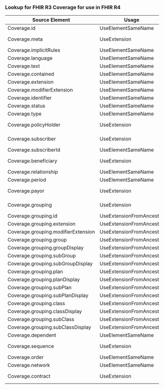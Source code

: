 ### Lookup for FHIR R3 Coverage for use in FHIR R4

| Source Element | Usage | Target |
| -------------- | ----- | ------ |
| Coverage.id | UseElementSameName | Coverage.id |
| Coverage.meta | UseExtension | http://hl7.org/fhir/3.0/StructureDefinition/extension-Coverage.meta |
| Coverage.implicitRules | UseElementSameName | Coverage.implicitRules |
| Coverage.language | UseElementSameName | Coverage.language |
| Coverage.text | UseElementSameName | Coverage.text |
| Coverage.contained | UseElementSameName | Coverage.contained |
| Coverage.extension | UseElementSameName | Coverage.extension |
| Coverage.modifierExtension | UseElementSameName | Coverage.modifierExtension |
| Coverage.identifier | UseElementSameName | Coverage.identifier |
| Coverage.status | UseElementSameName | Coverage.status |
| Coverage.type | UseElementSameName | Coverage.type |
| Coverage.policyHolder | UseExtension | http://hl7.org/fhir/3.0/StructureDefinition/extension-Coverage.policyHolder |
| Coverage.subscriber | UseExtension | http://hl7.org/fhir/3.0/StructureDefinition/extension-Coverage.subscriber |
| Coverage.subscriberId | UseElementSameName | Coverage.subscriberId |
| Coverage.beneficiary | UseExtension | http://hl7.org/fhir/3.0/StructureDefinition/extension-Coverage.beneficiary |
| Coverage.relationship | UseElementSameName | Coverage.relationship |
| Coverage.period | UseElementSameName | Coverage.period |
| Coverage.payor | UseExtension | http://hl7.org/fhir/3.0/StructureDefinition/extension-Coverage.payor |
| Coverage.grouping | UseExtension | http://hl7.org/fhir/3.0/StructureDefinition/extension-Coverage.grouping |
| Coverage.grouping.id | UseExtensionFromAncestor | - |
| Coverage.grouping.extension | UseExtensionFromAncestor | - |
| Coverage.grouping.modifierExtension | UseExtensionFromAncestor | - |
| Coverage.grouping.group | UseExtensionFromAncestor | - |
| Coverage.grouping.groupDisplay | UseExtensionFromAncestor | - |
| Coverage.grouping.subGroup | UseExtensionFromAncestor | - |
| Coverage.grouping.subGroupDisplay | UseExtensionFromAncestor | - |
| Coverage.grouping.plan | UseExtensionFromAncestor | - |
| Coverage.grouping.planDisplay | UseExtensionFromAncestor | - |
| Coverage.grouping.subPlan | UseExtensionFromAncestor | - |
| Coverage.grouping.subPlanDisplay | UseExtensionFromAncestor | - |
| Coverage.grouping.class | UseExtensionFromAncestor | - |
| Coverage.grouping.classDisplay | UseExtensionFromAncestor | - |
| Coverage.grouping.subClass | UseExtensionFromAncestor | - |
| Coverage.grouping.subClassDisplay | UseExtensionFromAncestor | - |
| Coverage.dependent | UseElementSameName | Coverage.dependent |
| Coverage.sequence | UseExtension | http://hl7.org/fhir/3.0/StructureDefinition/extension-Coverage.sequence |
| Coverage.order | UseElementSameName | Coverage.order |
| Coverage.network | UseElementSameName | Coverage.network |
| Coverage.contract | UseExtension | http://hl7.org/fhir/3.0/StructureDefinition/extension-Coverage.contract |
